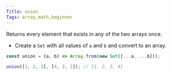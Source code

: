 ```yaml
---
Title: union
Tags: array,math,beginner
---
```


Returns every element that exists in any of the two arrays once.

- Create a `Set` with all values of `a` and `b` and convert to an array.

```js
const union = (a, b) => Array.from(new Set([...a, ...b]));
```

```js
union([1, 2, 3], [4, 3, 2]); // [1, 2, 3, 4]
```
